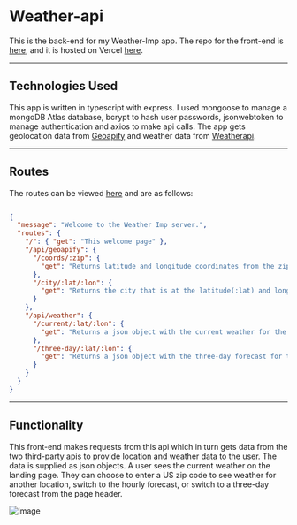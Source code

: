 # Weather-api

This is the back-end for my Weather-Imp app. The repo for the front-end is [here](https://github.com/JonathanDPotter/weather-api), and it is hosted on Vercel [here](https://weather-imp.vercel.app/).

---

## Technologies Used

This app is written in typescript with express.  I used mongoose to manage a mongoDB Atlas database, bcrypt to hash user passwords, jsonwebtoken to manage authentication and axios to make api calls.  The app gets geolocation data from [Geoapify](https://www.geoapify.com/) and weather data from [Weatherapi](https://www.weatherapi.com/).

---

## Routes

The routes can be viewed [here](https://jonathan-potter-weather-api.herokuapp.com/) and are as follows:

```json

{
  "message": "Welcome to the Weather Imp server.",
  "routes": {
    "/": { "get": "This welcome page" },
    "/api/geoapify": {
      "/coords/:zip": {
        "get": "Returns latitude and longitude coordinates from the zip code(:zip) provided."
      },
      "/city/:lat/:lon": {
        "get": "Returns the city that is at the latitude(:lat) and longitude(:lon) provided."
      }
    },
    "/api/weather": {
      "/current/:lat/:lon": {
        "get": "Returns a json object with the current weather for the lattitude(:lat) and longitude(:lon) provided."
      },
      "/three-day/:lat/:lon": {
        "get": "Returns a json object with the three-day forecast for the lattitude(:lat) and longitude(:lon) provided"
      }
    }
  }
}

```

---

## Functionality

This front-end makes requests from this api which in turn gets data from the two third-party apis to provide location and weather data to the user.  The data is supplied as json objects.  A user sees the current weather on the landing page.  They can choose to enter a US zip code to see weather for another location, switch to the hourly forecast, or switch to a three-day forecast from the page header.

![image](https://user-images.githubusercontent.com/30156468/168269677-996c3723-eafd-4a0b-9ad8-5c96898bcfaa.png)